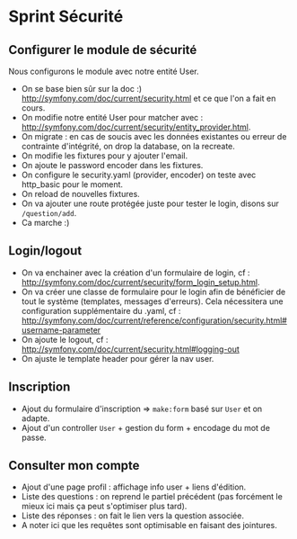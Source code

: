 # Sprint Sécurité

## Configurer le module de sécurité

Nous configurons le module avec notre entité User.

- On se base bien sûr sur la doc :) http://symfony.com/doc/current/security.html et ce que l'on a fait en cours.
- On modifie notre entité User pour matcher avec : http://symfony.com/doc/current/security/entity_provider.html.
- On migrate : en cas de soucis avec les données existantes ou erreur de contrainte d'intégrité, on drop la database, on la recreate.
- On modifie les fixtures pour y ajouter l'email.
- On ajoute le password encoder dans les fixtures.
- On configure le security.yaml (provider, encoder) on teste avec http_basic pour le moment.
- On reload de nouvelles fixtures.
- On va ajouter une route protégée juste pour tester le login, disons sur `/question/add`.
- Ca marche :)

## Login/logout

- On va enchainer avec la création d'un formulaire de login, cf : http://symfony.com/doc/current/security/form_login_setup.html.
- On va créer une classe de formulaire pour le login afin de bénéficier de tout le système (templates, messages d'erreurs). Cela nécessitera une configuration supplémentaire du .yaml, cf : http://symfony.com/doc/current/reference/configuration/security.html#username-parameter
- On ajoute le logout, cf : http://symfony.com/doc/current/security.html#logging-out
- On ajuste le template header pour gérer la nav user.

## Inscription

- Ajout du formulaire d'inscription => `make:form` basé sur `User` et on adapte.
- Ajout d'un controller `User` + gestion du form + encodage du mot de passe.

## Consulter mon compte

- Ajout d'une page profil : affichage info user + liens d'édition.
- Liste des questions : on reprend le partiel précédent (pas forcément le mieux ici mais ça peut s'optimiser plus tard).
- Liste des réponses : on fait le lien vers la question associée.
- A noter ici que les requêtes sont optimisable en faisant des jointures.

